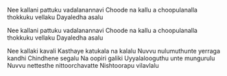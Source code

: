 Nee kallani pattuku vadalanannavi
Choode na kallu
a choopulanalla thokkuku vellaku
Dayaledha asalu


Nee kallani pattuku vadalanannavi
Choode na kallu
a choopulanalla thokkuku vellaku
Dayaledha asalu


Nee kallaki kavali
Kasthaye katukala na kalalu
Nuvvu nulumuthunte yerraga kandhi
Chindhene segalu
Na oopiri galiki
Uyyalalooguthu unte mungurulu
Nuvvu nettesthe nittoorchavatte
Nishtoorapu vilavlalu
